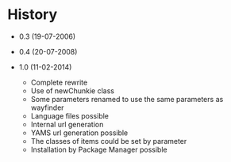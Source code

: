History
================================================================================

- 0.3 (19-07-2006)

- 0.4 (20-07-2008)

- 1.0 (11-02-2014)
	- Complete rewrite
	- Use of newChunkie class
	- Some parameters renamed to use the same parameters as wayfinder
	- Language files possible
	- Internal url generation
	- YAMS url generation possible
	- The classes of items could be set by parameter
	- Installation by Package Manager possible
